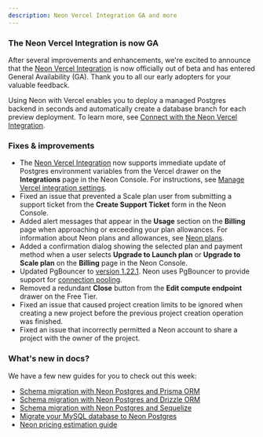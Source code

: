 ```yaml
---
description: Neon Vercel Integration GA and more
---
```


### The Neon Vercel Integration is now GA

After several improvements and enhancements, we're excited to announce that the [Neon Vercel Integration](https://vercel.com/integrations/neon) is now officially out of beta and has entered General Availability (GA). Thank you to all our early adopters for your valuable feedback.

Using Neon with Vercel enables you to deploy a managed Postgres backend in seconds and automatically create a database branch for each preview deployment. To learn more, see [Connect with the Neon Vercel Integration](/docs/guides/vercel).

### Fixes & improvements

- The [Neon Vercel Integration](https://vercel.com/integrations/neon) now supports immediate update of Postgres environment variables from the Vercel drawer on the **Integrations** page in the Neon Console. For instructions, see [Manage Vercel integration settings](/docs/guides/vercel#manage-vercel-integration-settings).
- Fixed an issue that prevented a Scale plan user from submitting a support ticket from the **Create Support Ticket** form in the Neon Console.
- Added alert messages that appear in the **Usage** section on the **Billing** page when approaching or exceeding your plan allowances. For information about Neon plans and allowances, see [Neon plans](/docs/introduction/plans).
- Added a confirmation dialog showing the selected plan and payment method when a user selects **Upgrade to Launch plan** or **Upgrade to Scale plan** on the **Billing** page in the Neon Console.
- Updated PgBouncer to [version 1.22.1](https://www.pgbouncer.org/2024/03/pgbouncer-1-22-1). Neon uses PgBouncer to provide support for [connection pooling](/docs/connect/connection-pooling).
- Removed a redundant **Close** button from the **Edit compute endpoint** drawer on the Free Tier.
- Fixed an issue that caused project creation limits to be ignored when creating a new project before the previous project creation operation was finished.
- Fixed an issue that incorrectly permitted a Neon account to share a project with the owner of the project.

### What's new in docs?

We have a few new guides for you to check out this week:

- [Schema migration with Neon Postgres and Prisma ORM](/docs/guides/prisma-migrations)
- [Schema migration with Neon Postgres and Drizzle ORM](/docs/guides/drizzle-migrations)
- [Schema migration with Neon Postgres and Sequelize](/docs/guides/sequelize)
- [Migrate your MySQL database to Neon Postgres](/docs/import/migrate-mysql)
- [Neon pricing estimation guide](/docs/introduction/how-billing-works#neon-pricing-estimation-guide)